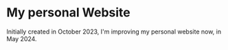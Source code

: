 # My personal Website

Initially created in October 2023, I'm improving my personal website now, in May 2024.